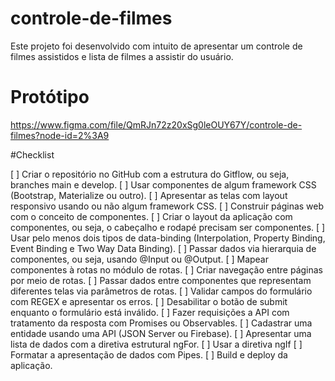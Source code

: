 # controle-de-filmes

Este projeto foi desenvolvido com intuito de apresentar um controle de filmes assistidos e lista de filmes a assistir do usuário.

# Protótipo
https://www.figma.com/file/QmRJn72z20xSg0leOUY67Y/controle-de-filmes?node-id=2%3A9

#Checklist

[ ] Criar o repositório no GitHub com a estrutura do Gitflow, ou seja, branches main e develop.
[ ] Usar componentes de algum framework CSS (Bootstrap, Materialize ou outro).
[ ] Apresentar as telas com layout responsivo usando ou não algum framework CSS.
[ ] Construir páginas web com o conceito de componentes. 
[ ] Criar o layout da aplicação com componentes, ou seja, o cabeçalho e rodapé precisam ser componentes.
[ ] Usar pelo menos dois tipos de data-binding (Interpolation, Property Binding, Event Binding e Two Way Data Binding).
[ ] Passar dados via hierarquia de componentes, ou seja, usando @Input ou @Output.
[ ] Mapear componentes à rotas no módulo de rotas.
[ ] Criar navegação entre páginas por meio de rotas.
[ ] Passar dados entre componentes que representam diferentes telas via parâmetros de rotas. 
[ ] Validar campos do formulário com REGEX e apresentar os erros.
[ ] Desabilitar o botão de submit enquanto o formulário está inválido.
[ ] Fazer requisições a API com tratamento da resposta com Promises ou Observables.
[ ] Cadastrar uma entidade usando uma API (JSON Server ou Firebase).
[ ] Apresentar uma lista de dados com a diretiva estrutural ngFor.
[ ] Usar a diretiva ngIf
[ ] Formatar a apresentação de dados com Pipes.
[ ] Build e deploy da aplicação.
